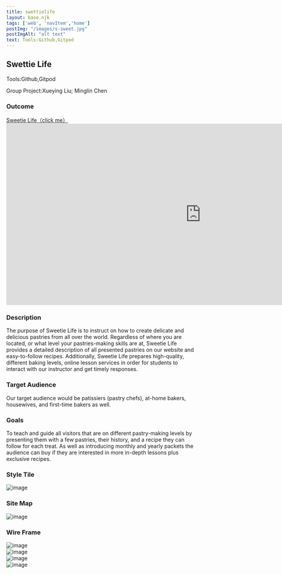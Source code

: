 ```yaml
---
title: swettielife
layout: base.njk
tags: ['web', 'navItem','home']
postImg: "/images/s-sweet.jpg"
postImgAlt: "alt text"
text: Tools:Github,Gitpod
---
```

  <main>
  <div class="detailpage">   
 <div class="description"> 
    <h2 class="dptitle">Swettie Life</h2>  
   <p class="dpword">Tools:Github,Gitpod</p>
    <p class="dpword">Group Project:Xueying Liu; Minglin Chen</p>
    <h3 class="projectdetail">Outcome</h3>
 <a href="https://sweetielife.netlify.app/">Sweetie Life（click me）</a>
 </div> 
   <div class="videoWrapper ratio-4-3">
  <iframe class="responsive-iframe" width="1031" height="480" src="https://www.youtube.com/embed/wBTbIIUklGg" title="sweetie life" frameborder="0" allow="accelerometer; autoplay; clipboard-write; encrypted-media; gyroscope; picture-in-picture" allowfullscreen></iframe>
</div>
   <h3 class="projectdetail">Description</h3>
   <p class="dpword"> The purpose of Sweetie Life is to instruct on how to create delicate and delicious pastries from all over the world. Regardless of where you are located, or what level your pastries-making skills are at, Sweetie Life provides a detailed description of all presented pastries on our website and easy-to-follow recipes. Additionally, Sweetie Life prepares high-quality, different baking levels, online lesson services in order for students to interact with our instructor and get timely responses. 
 </h3>
   <h3 class="projectdetail">Target Audience </h3>
   <p class="dpword">Our target audience would be patissiers (pastry chefs), at-home bakers, housewives, and first-time bakers as well. </p>
   <h3 class="projectdetail">Goals</h3>
   <p class="dpword">To teach and guide all visitors that are on different pastry-making levels by presenting them with a few pastries, their history, and a recipe they can follow for each treat. As well as introducing monthly and yearly packets the audience can buy if they are interested in more in-depth lessons plus exclusive recipes.  
</p>
 <h3 class="projectdetail">Style Tile</h3>
  <div class="dpimages-width"> 
<img src="/images/sweetie/STYLETILE.jpg"  class="dp" alt="image">
</div>
<h3 class="projectdetail">Site Map</h3>
  <div class="dpimages-width"> 
<img src="/images/sweetie/sweetiemap.png"  class="dp" alt="image">
</div>
<h3 class="projectdetail">Wire Frame</h3>
<div class="dpimages-width"> 
 <img src="/images/sweetie/sl1.png"  class="dp" alt="image" >
 </div>
 <div class="dpimages-width"> 
 <img src="/images/sweetie/sl2.png"  class="dp" alt="image" >
 </div>
 <div class="dpimages-width"> 
 <img src="/images/sweetie/sl4.png"  class="dp" alt="image" >
 </div>
 <div class="dpimages-width"> 
 <img src="/images/sweetie/sl5.png"  class="dp" alt="image" >
 </div> 
   
</main>